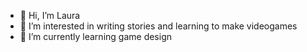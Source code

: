 - 🐬 Hi, I’m Laura
- 👀 I’m interested in writing stories and learning to make videogames
- 🌱 I’m currently learning game design

<!---
LauraDec/LauraDec is a ✨ special ✨ repository because its `README.md` (this file) appears on your GitHub profile.
You can click the Preview link to take a look at your changes.
--->
